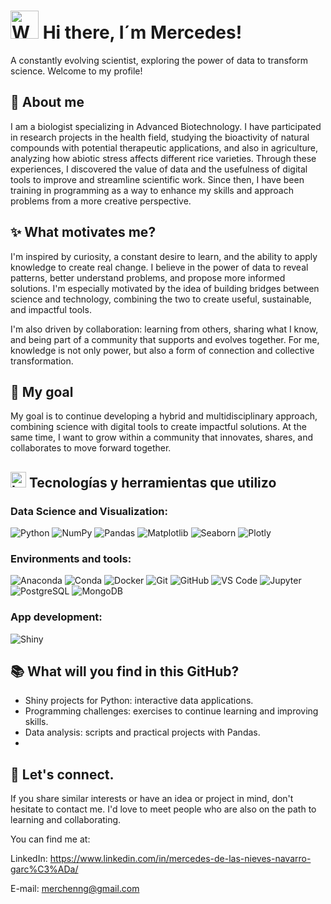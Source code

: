 
# <img src="https://raw.githubusercontent.com/Tarikul-Islam-Anik/Animated-Fluent-Emojis/master/Emojis/People%20with%20professions/Woman%20Scientist%20Light%20Skin%20Tone.png" alt="Woman Scientist Light Skin Tone" width="45" height="45" /> Hi there, I´m Mercedes!

A constantly evolving scientist, exploring the power of data to transform science. Welcome to my profile!

## 🧠 About me

I am a biologist specializing in Advanced Biotechnology. I have participated in research projects in the health field, studying the bioactivity of natural compounds with potential therapeutic applications, and also in agriculture, analyzing how abiotic stress affects different rice varieties.
Through these experiences, I discovered the value of data and the usefulness of digital tools to improve and streamline scientific work. Since then, I have been training in programming as a way to enhance my skills and approach problems from a more creative perspective.

## ✨ What motivates me?

I'm inspired by curiosity, a constant desire to learn, and the ability to apply knowledge to create real change. I believe in the power of data to reveal patterns, better understand problems, and propose more informed solutions. I'm especially motivated by the idea of ​​building bridges between science and technology, combining the two to create useful, sustainable, and impactful tools.

I'm also driven by collaboration: learning from others, sharing what I know, and being part of a community that supports and evolves together. For me, knowledge is not only power, but also a form of connection and collective transformation.

## 🎯 My goal

My goal is to continue developing a hybrid and multidisciplinary approach, combining science with digital tools to create impactful solutions. At the same time, I want to grow within a community that innovates, shares, and collaborates to move forward together.

## <img src="https://raw.githubusercontent.com/Tarikul-Islam-Anik/Animated-Fluent-Emojis/master/Emojis/Objects/Laptop.png" alt="Laptop" width="25" height="25" /> Tecnologías y herramientas que utilizo

### Data Science and Visualization:

![Python](https://img.shields.io/badge/Python-3776AB?style=for-the-badge&logo=python&logoColor=white)
![NumPy](https://img.shields.io/badge/NumPy-013243?style=for-the-badge&logo=numpy&logoColor=white)
![Pandas](https://img.shields.io/badge/Pandas-150458?style=for-the-badge&logo=pandas&logoColor=white)
![Matplotlib](https://img.shields.io/badge/Matplotlib-11557C?style=for-the-badge&logo=matplotlib&logoColor=white)
![Seaborn](https://img.shields.io/badge/Seaborn-0D76A8?style=for-the-badge&logo=python&logoColor=white)
![Plotly](https://img.shields.io/badge/Plotly-3F4F75?style=for-the-badge&logo=plotly&logoColor=white)

### Environments and tools:

![Anaconda](https://img.shields.io/badge/Anaconda-44A833?style=for-the-badge&logo=anaconda&logoColor=white)
![Conda](https://img.shields.io/badge/Conda-3B9F9F?style=for-the-badge&logo=anaconda&logoColor=white)
![Docker](https://img.shields.io/badge/Docker-2496ED?style=for-the-badge&logo=docker&logoColor=white)
![Git](https://img.shields.io/badge/Git-F05032?style=for-the-badge&logo=git&logoColor=white)
![GitHub](https://img.shields.io/badge/GitHub-181717?style=for-the-badge&logo=github&logoColor=white)
![VS Code](https://img.shields.io/badge/VS%20Code-007ACC?style=for-the-badge&logo=visual-studio-code&logoColor=white)
![Jupyter](https://img.shields.io/badge/Jupyter-F37626?style=for-the-badge&logo=jupyter&logoColor=white)
![PostgreSQL](https://img.shields.io/badge/PostgreSQL-336791?style=for-the-badge&logo=postgresql&logoColor=white)
![MongoDB](https://img.shields.io/badge/MongoDB-47A248?style=for-the-badge&logo=mongodb&logoColor=white)

### App development:

![Shiny](https://img.shields.io/badge/Shiny%20for%20Python-1D2C4C?style=for-the-badge&logo=python&logoColor=white)

## 📚 What will you find in this GitHub?

- Shiny projects for Python: interactive data applications.
- Programming challenges: exercises to continue learning and improving skills.
- Data analysis: scripts and practical projects with Pandas.
- 
## 💬 Let's connect.

If you share similar interests or have an idea or project in mind, don't hesitate to contact me. I'd love to meet people who are also on the path to learning and collaborating.

You can find me at:

LinkedIn: https://www.linkedin.com/in/mercedes-de-las-nieves-navarro-garc%C3%ADa/ 

E-mail: merchenng@gmail.com
